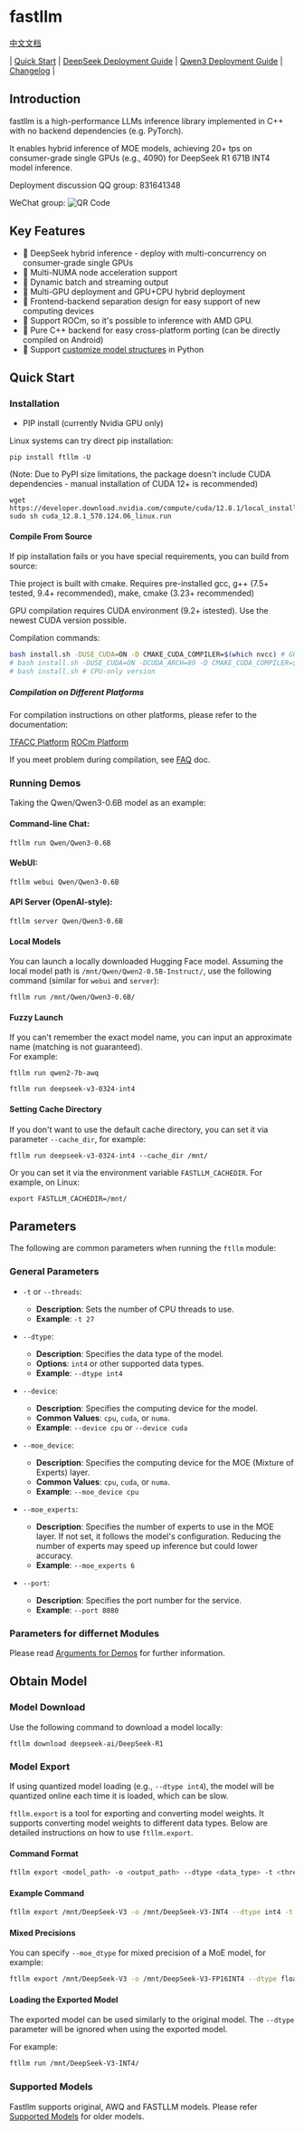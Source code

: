 # fastllm

[中文文档](README.md)

| [Quick Start](#quick-start) | [DeepSeek Deployment Guide](docs/deepseek.md) | [Qwen3 Deployment Guide](docs/qwen3.md) | [Changelog](docs/version.md) |

## Introduction

fastllm is a high-performance LLMs inference library implemented in C++ with no backend dependencies (e.g. PyTorch).

It enables hybrid inference of MOE models, achieving 20+ tps on consumer-grade single GPUs (e.g., 4090) for DeepSeek R1 671B INT4 model inference.


Deployment discussion QQ group: 831641348  

WeChat group: ![QR Code](docs/wechat_group0.jpg)

## Key Features

- 🚀 DeepSeek hybrid inference - deploy with multi-concurrency on consumer-grade single GPUs
- 🚀 Multi-NUMA node acceleration support
- 🚀 Dynamic batch and streaming output
- 🚀 Multi-GPU deployment and GPU+CPU hybrid deployment
- 🚀 Frontend-backend separation design for easy support of new computing devices
- 🚀 Support ROCm, so it's possible to inference with AMD GPU.
- 🚀 Pure C++ backend for easy cross-platform porting (can be directly compiled on Android)
- 🚀 Support [customize model structures](docs/english_custom.md) in Python

## Quick Start

### Installation

- PIP install (currently Nvidia GPU only)

Linux systems can try direct pip installation:

```
pip install ftllm -U
```

(Note: Due to PyPI size limitations, the package doesn't include CUDA dependencies - manual installation of CUDA 12+ is recommended)
```
wget https://developer.download.nvidia.com/compute/cuda/12.8.1/local_installers/cuda_12.8.1_570.124.06_linux.run
sudo sh cuda_12.8.1_570.124.06_linux.run
```

#### Compile From Source

If pip installation fails or you have special requirements, you can build from source:

Thie project is built with cmake. Requires pre-installed gcc, g++ (7.5+ tested, 9.4+ recommended), make, cmake (3.23+ recommended)

GPU compilation requires CUDA environment (9.2+ istested). Use the newest CUDA version possible.

Compilation commands:

``` sh
bash install.sh -DUSE_CUDA=ON -D CMAKE_CUDA_COMPILER=$(which nvcc) # GPU version
# bash install.sh -DUSE_CUDA=ON -DCUDA_ARCH=89 -D CMAKE_CUDA_COMPILER=$(which nvcc) # Specify CUDA arch (e.g. 89 for RTX 4090)
# bash install.sh # CPU-only version
```

##### Compilation on Different Platforms

For compilation instructions on other platforms, please refer to the documentation:  

[TFACC Platform](docs/tfacc.md)
[ROCm Platform](docs/rocm.md)

If you meet problem during compilation, see [FAQ](docs/faq.md) doc.

### Running Demos

Taking the Qwen/Qwen3-0.6B model as an example:

#### Command-line Chat:

```
ftllm run Qwen/Qwen3-0.6B
```

#### WebUI:

```
ftllm webui Qwen/Qwen3-0.6B
```

#### API Server (OpenAI-style):

```
ftllm server Qwen/Qwen3-0.6B
```

#### Local Models

You can launch a locally downloaded Hugging Face model. Assuming the local model path is `/mnt/Qwen/Qwen2-0.5B-Instruct/`, use the following command (similar for `webui` and `server`):

```
ftllm run /mnt/Qwen/Qwen3-0.6B/
```

#### Fuzzy Launch

If you can't remember the exact model name, you can input an approximate name (matching is not guaranteed).  
For example:
```
ftllm run qwen2-7b-awq
```

```
ftllm run deepseek-v3-0324-int4
```

#### Setting Cache Directory

If you don't want to use the default cache directory, you can set it via parameter `--cache_dir`, for example:

```
ftllm run deepseek-v3-0324-int4 --cache_dir /mnt/
```

Or you can set it via the environment variable `FASTLLM_CACHEDIR`. For example, on Linux:  

```
export FASTLLM_CACHEDIR=/mnt/
```

## Parameters

The following are common parameters when running the `ftllm` module:

### General Parameters

- `-t` or `--threads`:  
  - **Description**: Sets the number of CPU threads to use.  
  - **Example**: `-t 27`  

- `--dtype`:  
  - **Description**: Specifies the data type of the model.  
  - **Options**: `int4` or other supported data types.  
  - **Example**: `--dtype int4`  

- `--device`:  
  - **Description**: Specifies the computing device for the model.  
  - **Common Values**: `cpu`, `cuda`, or `numa`.  
  - **Example**: `--device cpu` or `--device cuda`  

- `--moe_device`:  
  - **Description**: Specifies the computing device for the MOE (Mixture of Experts) layer.  
  - **Common Values**: `cpu`, `cuda`, or `numa`.  
  - **Example**: `--moe_device cpu`  

- `--moe_experts`:  
  - **Description**: Specifies the number of experts to use in the MOE layer. If not set, it follows the model's configuration. Reducing the number of experts may speed up inference but could lower accuracy.  
  - **Example**: `--moe_experts 6`  

- `--port`:  
  - **Description**: Specifies the port number for the service.  
  - **Example**: `--port 8080`  


### Parameters for differnet Modules
  
Please read [Arguments for Demos](docs/english_demo_arguments.md) for further information.
## Obtain Model

### Model Download

Use the following command to download a model locally:  

```
ftllm download deepseek-ai/DeepSeek-R1
```


### Model Export

If using quantized model loading (e.g., `--dtype int4`), the model will be quantized online each time it is loaded, which can be slow.  

`ftllm.export` is a tool for exporting and converting model weights. It supports converting model weights to different data types. Below are detailed instructions on how to use `ftllm.export`.  

#### Command Format  

``` sh
ftllm export <model_path> -o <output_path> --dtype <data_type> -t <threads>  
```

#### Example Command

``` sh
ftllm export /mnt/DeepSeek-V3 -o /mnt/DeepSeek-V3-INT4 --dtype int4 -t 16
```

#### Mixed Precisions

You can specify `--moe_dtype` for mixed precision of a MoE model, for example:

``` sh
ftllm export /mnt/DeepSeek-V3 -o /mnt/DeepSeek-V3-FP16INT4 --dtype float16 --moe_dtype int4 -t 16
```

#### Loading the Exported Model

The exported model can be used similarly to the original model. The `--dtype` parameter will be ignored when using the exported model.

For example:

``` sh
ftllm run /mnt/DeepSeek-V3-INT4/
```

### Supported Models

Fastllm supports original, AWQ and FASTLLM models. Please refer [Supported Models](docs/models.md) for older models.
